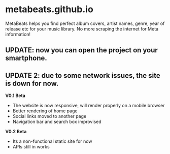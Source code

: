 # metabeats.github.io
MetaBeats helps you find perfect album covers, artist names, genre, year of release etc for your music library. No more scraping the internet for Meta information!
## UPDATE: now you can open the project on your smartphone.
## UPDATE 2: due to some network issues, the site is down for now. 
 
 **V0.1 Beta** 
 * The website is now responsive, will render properly on a mobile browser
 * Better rendering of home page 
 * Social links moved to another page
 * Navigation bar and search box improvised
 
 **V0.2 Beta**
 * Its a non-functional static site for now
 * APIs still in works

